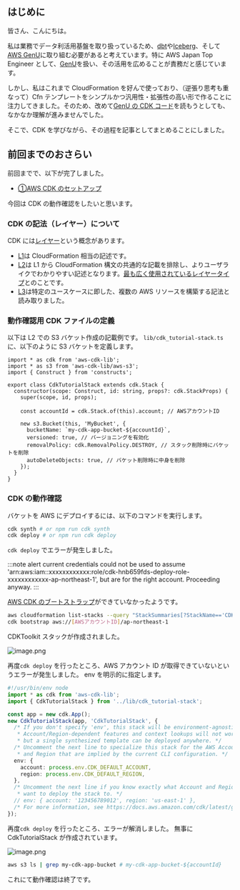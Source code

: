 ## はじめに

皆さん、こんにちは。

私は業務でデータ利活用基盤を取り扱っているため、[dbt](https://www.getdbt.com/)や[Iceberg](https://iceberg.apache.org/)、そして[AWS GenU](https://aws-samples.github.io/generative-ai-use-cases-jp/)に取り組む必要があると考えています。特に AWS Japan Top Engineer として、[GenU](https://aws-samples.github.io/generative-ai-use-cases-jp/)を扱い、その活用を広めることが責務だと感じています。

しかし、私はこれまで CloudFormation を好んで使っており、（逆張り思考も重なって）Cfn テンプレートをシンプルかつ汎用性・拡張性の高い形で作ることに注力してきました。そのため、改めて[GenU の CDK コード](https://github.com/aws-samples/generative-ai-use-cases-jp/tree/main/packages/cdk)を読もうとしても、なかなか理解が進みませんでした。

そこで、CDK を学びながら、その過程を記事としてまとめることにしました。

## 前回までのおさらい

前回までで、以下が完了しました。

- [①AWS CDK のセットアップ](https://qiita.com/siruko/items/fd25fdcf89615cb85262)

今回は CDK の動作確認をしたいと思います。

### CDK の記法（レイヤー）について

CDK には[レイヤー](https://docs.aws.amazon.com/ja_jp/prescriptive-guidance/latest/aws-cdk-layers/introduction.html)という概念があります。

- [L1](https://docs.aws.amazon.com/ja_jp/prescriptive-guidance/latest/aws-cdk-layers/layer-1.html)は CloudFormation 相当の記述です。
- [L2](https://docs.aws.amazon.com/ja_jp/prescriptive-guidance/latest/aws-cdk-layers/layer-2.html)は L1 から CloudFormation 構文の共通的な記載を排除し、よりユーザライクでわかりやすい記述となります。[最も広く使用されているレイヤータイプ](https://docs.aws.amazon.com/cdk/v2/guide/constructs.html#constructs_lib_levels)とのことです。
- [L3](https://docs.aws.amazon.com/ja_jp/prescriptive-guidance/latest/aws-cdk-layers/layer-3.html)は特定のユースケースに即した、複数の AWS リソースを構築する記法と読み取りました。

### 動作確認用 CDK ファイルの定義

以下は L2 での S3 バケット作成の記載例です。
`lib/cdk_tutorial-stack.ts` に、以下のように S3 バケットを定義します。

```typescript: lib/cdk_tutorial-stack.ts
import * as cdk from 'aws-cdk-lib';
import * as s3 from 'aws-cdk-lib/aws-s3';
import { Construct } from 'constructs';

export class CdkTutorialStack extends cdk.Stack {
  constructor(scope: Construct, id: string, props?: cdk.StackProps) {
    super(scope, id, props);

    const accountId = cdk.Stack.of(this).account; // AWSアカウントID

    new s3.Bucket(this, 'MyBucket', {
      bucketName: `my-cdk-app-bucket-${accountId}`,
      versioned: true, // バージョニングを有効化
      removalPolicy: cdk.RemovalPolicy.DESTROY, // スタック削除時にバケットを削除
      autoDeleteObjects: true, // バケット削除時に中身を削除
    });
  }
}
```

### CDK の動作確認

バケットを AWS にデプロイするには、以下のコマンドを実行します。

```bash
cdk synth # or npm run cdk synth
cdk deploy # or npm run cdk deploy
```

`cdk deploy` でエラーが発生しました。

:::note alert
current credentials could not be used to assume 'arn:aws:iam::xxxxxxxxxxxx:role/cdk-hnb659fds-deploy-role-xxxxxxxxxxxx-ap-northeast-1', but are for the right account. Proceeding anyway.
:::

[AWS CDK のブートストラップ](https://docs.aws.amazon.com/ja_jp/cdk/v2/guide/bootstrapping-env.html)ができていなかったようです。

```bash
aws cloudformation list-stacks --query "StackSummaries[?StackName=='CDKToolkit']" # 空
cdk bootstrap aws://[AWSアカウントID]/ap-northeast-1
```

CDKToolkit スタックが作成されました。

![image.png](https://qiita-image-store.s3.ap-northeast-1.amazonaws.com/0/217144/4bfd3e12-6e2a-442c-ab52-51cfe65f6225.png)

再度`cdk deploy` を行ったところ、AWS アカウント ID が取得できていないというエラーが発生しました。
env を明示的に指定します。

```typescript:bin/cdk_tutorial.ts
#!/usr/bin/env node
import * as cdk from 'aws-cdk-lib';
import { CdkTutorialStack } from '../lib/cdk_tutorial-stack';

const app = new cdk.App();
new CdkTutorialStack(app, 'CdkTutorialStack', {
  /* If you don't specify 'env', this stack will be environment-agnostic.
   * Account/Region-dependent features and context lookups will not work,
   * but a single synthesized template can be deployed anywhere. */
  /* Uncomment the next line to specialize this stack for the AWS Account
   * and Region that are implied by the current CLI configuration. */
  env: {
    account: process.env.CDK_DEFAULT_ACCOUNT,
    region: process.env.CDK_DEFAULT_REGION,
  },
  /* Uncomment the next line if you know exactly what Account and Region you
   * want to deploy the stack to. */
  // env: { account: '123456789012', region: 'us-east-1' },
  /* For more information, see https://docs.aws.amazon.com/cdk/latest/guide/environments.html */
});
```

再度`cdk deploy` を行ったところ、エラーが解消しました。
無事に CdkTutorialStack が作成されています。

![image.png](https://qiita-image-store.s3.ap-northeast-1.amazonaws.com/0/217144/067fde07-c73c-4bf6-a0e8-905874fd77ba.png)

```bash
aws s3 ls | grep my-cdk-app-bucket # my-cdk-app-bucket-${accountId}
```

これにて動作確認は終了です。
